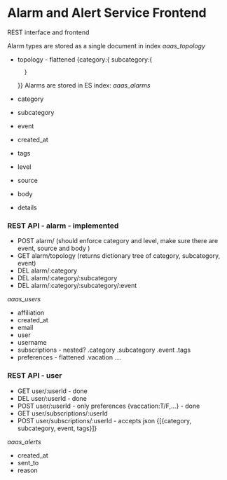 # Alarm and Alert Service Frontend
REST interface and frontend 

Alarm types are stored as a single document in index *aaas_topology*
* topology - flattened
    {category:{
        subcategory:{

        }
    }}
Alarms are stored in ES index: *aaas_alarms*
* category
* subcategory
* event
* created_at
* tags
* level
* source
* body
* details

### REST API - alarm - implemented
* POST alarm/ (should enforce category and level, make sure there are event, source and body )
* GET alarm/topology (returns dictionary tree of category, subcategory, event)
* DEL alarm/:category
* DEL alarm/:category/:subcategory
* DEL alarm/:category/:subcategory/:event

*aaas_users*
* affiliation
* created_at
* email
* user
* username
* subscriptions - nested?
    .category
    .subcategory
    .event
    .tags
* preferences - flattened
    .vacation ....

### REST API - user
* GET user/:userId - done
* DEL user/:userId - done
* POST user/:userId - only preferences {vaccation:T/F,...}  - done
* GET user/subscriptions/:userId
* POST user/subscriptions/:userId - accepts json {[{category, subcategory, event, tags}]}

*aaas_alerts*
* created_at
* sent_to
* reason